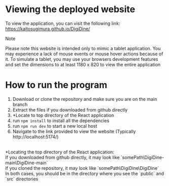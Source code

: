 # Viewing the deployed website
To view the application, you can visit the following link: https://kaitosugimura.github.io/DigiDine/
> [!NOTE]  
> Please note this website is intended only to mimic a tablet application.
> You may experience a lack of mouse events or mouse hover actions because of it.
> To simulate a tablet, you may use your browsers development features and set the dimensions to at least 1180 x 820 to view the entire application

# How to run the program
1. Download or clone the repository and make sure you are on the main branch
2. Extract the files if you downloaded from github directly
3. *Locate to top directory of the React application
5. run `npm install` to install all the dependencies 
6. run `npm run dev` to start a new local host
7. Navigate to the link provided to view the website (Typically http://localhost:5174/)
<br/>
*Locating the top directory of the React application:
<br/>If you downloaded from github directly, it may look like `somePath\DigiDine-main\DigiDine-main`
<br/>If you cloned the repository, it may look like `somePath\DigiDine\DigiDine`
<br/> In both cases, you should be in the directory where you see the `public` and `src` directories  

